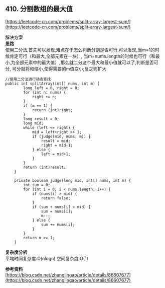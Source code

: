 **410. 分割数组的最大值**  
---
[https://leetcode-cn.com/problems/split-array-largest-sum/](https://leetcode-cn.com/problems/split-array-largest-sum/)  

解决方案   
**思路**  
使用二分法,首先可以发现,难点在于怎么判断分割是否可行,可以发现,当m=1的时候肯定可行（和最大,全部元素在一块）,
当m=nums.length的时候也可行（和最小,为全部元素中的最大值）,那么就二分这个最大和最小值就可以了,判断是否可分,
可分就将和缩小,使得需要的m值变小;反之则扩大
```
//使用二分法进行动态查找
public int splitArray(int[] nums, int m) {
        long left = 0, right = 0;
        for (int n: nums) {
            right += n;
        }
        if (m == 1) {
            return (int)right;
        }
        long result = 0;
        long mid;
        while (left <= right) {
            mid = left+right >> 1;
            if (judge(mid, nums, m)) {
                result = mid;
                right = mid-1;
            } else {
                left = mid+1;
            }
        }
        return (int)result;
    }

    private boolean judge(long mid, int[] nums, int m) {
        int sum = 0;
        for (int i = 0; i < nums.length; i++) {
            if (nums[i] > mid) {
                return false;
            }
            if (sum + nums[i] > mid) {
                sum = nums[i];
                m--;
            } else {
                sum += nums[i];
            }
        }
        return m >= 1;
    }
```  
**复杂度分析**      
平均时间复杂度:O(nlogn)
空间复杂度:O(1)

**参考资料**  
[https://blog.csdn.net/zhangjingao/article/details/86607677](https://blog.csdn.net/zhangjingao/article/details/86607677)